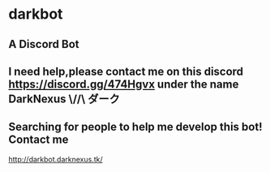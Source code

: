 # darkbot
A Discord Bot
--
I need help,please contact me on this discord https://discord.gg/474Hgvx under the name DarkNexus \\//\\ ダーク
--
Searching for people to help me develop this bot! Contact me
--
http://darkbot.darknexus.tk/
